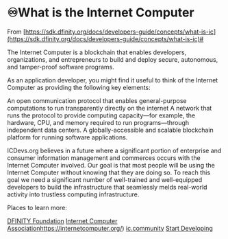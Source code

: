 
# ♾️What is the Internet Computer

From [https://sdk.dfinity.org/docs/developers-guide/concepts/what-is-ic](https://sdk.dfinity.org/docs/developers-guide/concepts/what-is-ic)#

The Internet Computer is a blockchain that enables developers, organizations, and entrepreneurs to build and deploy secure, autonomous, and tamper-proof software programs.

As an application developer, you might find it useful to think of the Internet Computer as providing the following key elements:

An open communication protocol that enables general-purpose computations to run transparently directly on the internet
A network that runs the protocol to provide computing capacity—for example, the hardware, CPU, and memory required to run programs—through independent data centers.
A globally-accessible and scalable blockchain platform for running software applications.

ICDevs.org believes in a future where a significant portion of enterprise and consumer information management and commerces occurs with the Internet Computer involved. Our goal is that most people will be using the Internet Computer without knowing that they are doing so. To reach this goal we need a significant number of well-trained and well-equipped developers to build the infrastructure that seamlessly melds real-world activity into trustless computing infrastructure.

Places to learn more:

[DFINITY Foundation](https://dfinity.com/)
[Internet Computer Association]([)https://internetcomputer.org/)
[ic.community](https://www.ic.community/)
[Start Developing](https://dfinity.org/developers/)


